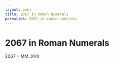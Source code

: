 ```yaml
---
layout: post
title: 2067 in Roman Numerals
permalink: 2067-in-roman-numerals
---
```


# 2067 in Roman Numerals

2067 = MMLXVII
